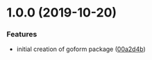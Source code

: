 # 1.0.0 (2019-10-20)


### Features

* initial creation of goform package ([00a2d4b](https://github.com/rickbassham/goform/commit/00a2d4bb727707b6f0114f3e2b406d0eed92d00b))
